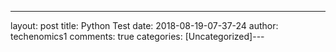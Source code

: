 ---
layout: post
title: Python Test 
date: 2018-08-19-07-37-24
author: techenomics1
comments: true
categories: [Uncategorized]---
